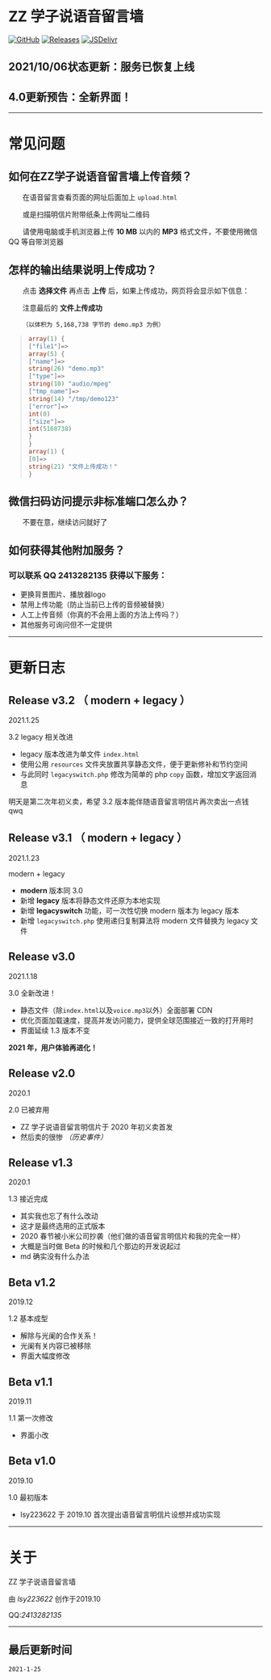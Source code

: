 # ZZ 学子说语音留言墙

[![GitHub](https://img.shields.io/badge/GitHub-ZZVoice-lightgrey?logo=github)](https://github.com/lsy223622/ZZVoice) [![Releases](https://img.shields.io/badge/-Releases-lightgrey?logo=github)](https://github.com/lsy223622/ZZVoice/releases) [![JSDelivr](https://data.jsdelivr.com/v1/package/gh/lsy223622/ZZVoice/badge?style=rounded)](https://www.jsdelivr.com/package/gh/lsy223622/ZZVoice)

## 2021/10/06状态更新：服务已恢复上线

## 4.0更新预告：全新界面！

---

# 常见问题

## 如何在ZZ学子说语音留言墙上传音频？

&emsp;&emsp;在语音留言查看页面的网址后面加上  `upload.html`

&emsp;&emsp;或是扫描明信片附带纸条上传网址二维码

&emsp;&emsp;请使用电脑或手机浏览器上传 **10 MB** 以内的 **MP3** 格式文件，不要使用微信 QQ 等自带浏览器

## 怎样的输出结果说明上传成功？

&emsp;&emsp;点击 **选择文件** 再点击 **上传** 后，如果上传成功，网页将会显示如下信息：

&emsp;&emsp;注意最后的 **文件上传成功**

&emsp;&emsp;`（以体积为 5,168,738 字节的 demo.mp3 为例）`

>```php
>array(1) {
>["file1"]=>
>array(5) {
>["name"]=>
>string(26) "demo.mp3"
>["type"]=>
>string(10) "audio/mpeg"
>["tmp_name"]=>
>string(14) "/tmp/demo123"
>["error"]=>
>int(0)
>["size"]=>
>int(5168738)
>}
>}
>array(1) {
>[0]=>
>string(21) "文件上传成功！"
>}
>```

## 微信扫码访问提示非标准端口怎么办？

&emsp;&emsp;不要在意，继续访问就好了

## 如何获得其他附加服务？

### 可以联系 QQ **2413282135** 获得以下服务：

- 更换背景图片、播放器logo
- 禁用上传功能（防止当前已上传的音频被替换）
- 人工上传音频（你真的不会用上面的方法上传吗？）
- 其他服务可询问但不一定提供

---

# 更新日志

## Release v3.2 （ modern + legacy ）

2021.1.25

3.2 legacy 相关改进
- legacy 版本改进为单文件 `index.html`
- 使用公用 `resources` 文件夹放置共享静态文件，便于更新修补和节约空间
- 与此同时 `legacyswitch.php` 修改为简单的 php `copy` 函数，增加文字返回消息

明天是第二次年初义卖，希望 3.2 版本能伴随语音留言明信片再次卖出一点钱qwq


## Release v3.1 （ modern + legacy ）

2021.1.23

modern + legacy
- **modern** 版本同 3.0
- 新增 **legacy** 版本将静态文件还原为本地实现
- 新增 **legacyswitch** 功能，可一次性切换 modern 版本为 legacy 版本
- 新增 `legacyswitch.php` 使用递归复制算法将 modern 文件替换为 legacy 文件


## Release v3.0

2021.1.18

3.0 全新改进！
- 静态文件（除`index.html`以及`voice.mp3`以外）全面部署 CDN
- 优化页面加载速度，提高并发访问能力，提供全球范围接近一致的打开用时
- 界面延续 1.3 版本不变

**2021 年，用户体验再进化！**


## Release v2.0

2020.1

2.0 已被弃用
- ZZ 学子说语音留言明信片于 2020 年初义卖首发
- 然后卖的很惨 *（历史事件）*


## Release v1.3

2020.1

1.3 接近完成
- 其实我也忘了有什么改动
- 这才是最终选用的正式版本
- 2020 春节被小米公司抄袭（他们做的语音留言明信片和我的完全一样）
- 大概是当时做 Beta 的时候和几个那边的开发说起过
- md 确实没有什么办法


## Beta v1.2

2019.12

1.2 基本成型
- 解除与光阑的合作关系！
- 光阑有关内容已被移除
- 界面大幅度修改


## Beta v1.1

2019.11

1.1 第一次修改
- 界面小改


## Beta v1.0

2019.10

1.0 最初版本

- lsy223622 于 2019.10 首次提出语音留言明信片设想并成功实现

---

# 关于

ZZ 学子说语音留言墙

由 *lsy223622* 创作于2019.10

QQ:*2413282135*

---

## 最后更新时间

`2021-1-25`
